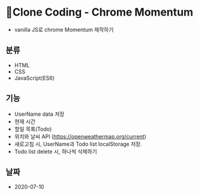# :memo:Clone Coding - Chrome Momentum

- vanilla JS로 chrome Momentum 제작하기

## 분류

- HTML
- CSS
- JavaScript(ES6)

## 기능

- UserName data 저장
- 현재 시간
- 할일 목록(Todo)
- 위치와 날씨 API (https://openweathermap.org/current)
- 새로고침 시, UserName과 Todo list localStorage 저장.
- Todo list delete 시, 하나씩 삭제하기

## 날짜

- 2020-07-10
